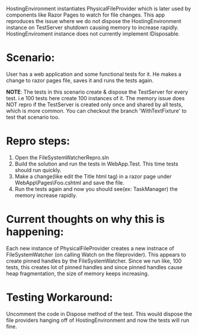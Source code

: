 HostingEnvironment instantiates PhysicalFileProvider which is later used by components like Razor Pages to watch for file changes.
This app reproduces the issue where we do not dispose the HostingEnvironment instance on TestServer shutdown causing memory to increase rapidly.
HostingEnviroment instance does not currently implement IDisposable.

Scenario:
=========
User has a web application and some functional tests for it. He makes a change to razor pages file, saves it and runs the tests again.

**NOTE**: The tests in this scenario create & dispose the TestServer for every test. i.e 100 tests here create 100 instances of it. The
memory issue does NOT repro if the TestServer is created only once and shared by all tests, which is more common. You can checkout the branch
'WithTextFixture' to test that scenario too.

Repro steps:
===========
1. Open the FileSystemWatcherRepro.sln
2. Build the solution and run the tests in WebApp.Test. This time tests should run quickly.
3. Make a change(like edit the Title html tag) in a razor page under WebApp\Pages\Foo.cshtml and save the file.
4. Run the tests again and now you should see(ex: TaskManager) the memory increase rapidly.


Current thoughts on why this is happening:
=========================================
Each new instance of PhysicalFileProvider creates a new instnace of FileSystemWatcher (on calling Watch on the fileprovider). This appears
to create pinned handles by the FileSystemWatcher. Since we run like, 100 tests, this creates lot of pinned handles and since pinned handles
cause heap fragmentation, the size of memory keeps increasing.


Testing Workaround:
===================
Uncomment the code in Dispose method of the test. This would dispose the file providers hanging off of HostingEnvironment and now the tests
will run fine.